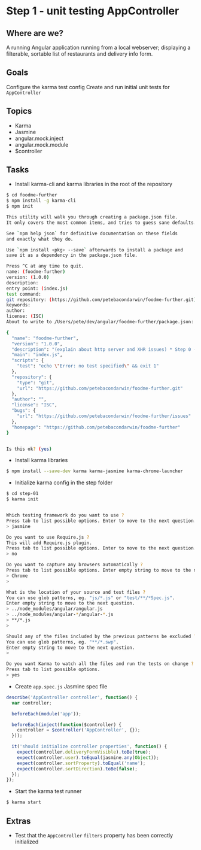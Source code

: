 # Step 1 - unit testing AppController

## Where are we?

A running Angular application running from a local webserver;
displaying a filterable, sortable list of restaurants and delivery info form.

## Goals

Configure the karma test config
Create and run initial unit tests for `AppController`

## Topics

* Karma
* Jasmine
* angular.mock.inject
* angular.mock.module
* $controller

## Tasks

* Install karma-cli and karma libraries in the root of the repository

```bash
$ cd foodme-further
$ npm install -g karma-cli
$ npm init

This utility will walk you through creating a package.json file.
It only covers the most common items, and tries to guess sane defaults.

See `npm help json` for definitive documentation on these fields
and exactly what they do.

Use `npm install <pkg> --save` afterwards to install a package and
save it as a dependency in the package.json file.

Press ^C at any time to quit.
name: (foodme-further)
version: (1.0.0)
description:
entry point: (index.js)
test command:
git repository: (https://github.com/petebacondarwin/foodme-further.git)
keywords:
author:
license: (ISC)
About to write to /Users/pete/dev/angular/foodme-further/package.json:

{
  "name": "foodme-further",
  "version": "1.0.0",
  "description": "(explain about http server and XHR issues) * Step 0 - run the local webserver",
  "main": "index.js",
  "scripts": {
    "test": "echo \"Error: no test specified\" && exit 1"
  },
  "repository": {
    "type": "git",
    "url": "https://github.com/petebacondarwin/foodme-further.git"
  },
  "author": "",
  "license": "ISC",
  "bugs": {
    "url": "https://github.com/petebacondarwin/foodme-further/issues"
  },
  "homepage": "https://github.com/petebacondarwin/foodme-further"
}


Is this ok? (yes)
```

* Install karma libraries

```bash
$ npm install --save-dev karma karma-jasmine karma-chrome-launcher
```

* Initialize karma config in the step folder

```bash
$ cd step-01
$ karma init


Which testing framework do you want to use ?
Press tab to list possible options. Enter to move to the next question.
> jasmine

Do you want to use Require.js ?
This will add Require.js plugin.
Press tab to list possible options. Enter to move to the next question.
> no

Do you want to capture any browsers automatically ?
Press tab to list possible options. Enter empty string to move to the next question.
> Chrome
>

What is the location of your source and test files ?
You can use glob patterns, eg. "js/*.js" or "test/**/*Spec.js".
Enter empty string to move to the next question.
> ../node_modules/angular/angular.js
> ../node_modules/angular-*/angular-*.js
> **/*.js
>

Should any of the files included by the previous patterns be excluded ?
You can use glob patterns, eg. "**/*.swp".
Enter empty string to move to the next question.
>

Do you want Karma to watch all the files and run the tests on change ?
Press tab to list possible options.
> yes
```

* Create `app.spec.js` Jasmine spec file

```js
describe('AppController controller', function() {
  var controller;

  beforeEach(module('app'));

  beforeEach(inject(function($controller) {
    controller = $controller('AppController', {});
  }));

  it('should initialize controller properties', function() {
    expect(controller.deliveryFormVisible).toBe(true);
    expect(controller.user).toEqual(jasmine.any(Object));
    expect(controller.sortProperty).toEqual('name');
    expect(controller.sortDirection).toBe(false);
  });
});
```

* Start the karma test runner

```bash
$ karma start
```

## Extras

* Test that the `AppController` `filters` property has been correctly initialized